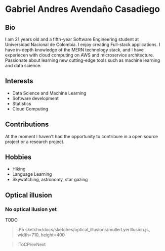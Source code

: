 # Gabriel Andres Avendaño Casadiego

## Bio
I am 21 years old and a fifth-year Software Engineering student at Universidad Nacional de Colombia. I enjoy creating Full-stack applications. I have in-depth knowledge of the MERN technology stack, and I have experiecen with cloud computing on AWS and microservice architecture. Passionate about learning new cutting-edge tools such as machine learning and data science.

## Interests

- Data Science and Machine Learning
- Software development
- Statistics
- Cloud Computing

## Contributions

At the moment I haven't had the opportunity to contribure in a open source project or a research project.

## Hobbies

- Hiking
- Language Learning
- Skywatching, astronomy, star gazing

## Optical illusion
 ### No optical ilusion yet

 TODO

> :P5 sketch=/docs/sketches/optical_illusions/mullerLyerIllusion.js, width=710, height=400

> :ToCPrevNext